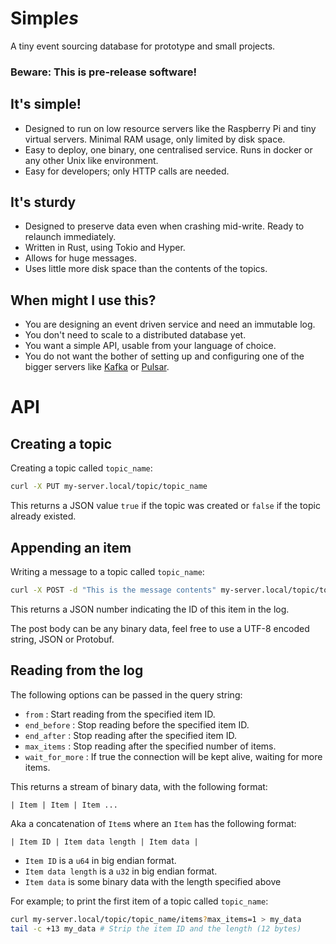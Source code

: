 # Simpl*es*

A tiny event sourcing database for prototype and small projects.

### Beware: This is pre-release software!

## It's simple!

- Designed to run on low resource servers like the Raspberry Pi and tiny virtual servers. Minimal RAM usage, only limited by disk space.
- Easy to deploy, one binary, one centralised service. Runs in docker or any other Unix like environment.
- Easy for developers; only HTTP calls are needed.

## It's sturdy

- Designed to preserve data even when crashing mid-write. Ready to relaunch immediately.
- Written in Rust, using Tokio and Hyper.
- Allows for huge messages.
- Uses little more disk space than the contents of the topics.

## When might I use this?

- You are designing an event driven service and need an immutable log.
- You don't need to scale to a distributed database yet.
- You want a simple API, usable from your language of choice.
- You do not want the bother of setting up and configuring one of the bigger servers like [Kafka](http://kafka.apache.org/) or [Pulsar](https://pulsar.apache.org/).

# API

## Creating a topic

Creating a topic called `topic_name`:

```bash
curl -X PUT my-server.local/topic/topic_name
```

This returns a JSON value `true` if the topic was created or `false` if the topic already existed.

## Appending an item

Writing a message to a topic called `topic_name`:

```bash
curl -X POST -d "This is the message contents" my-server.local/topic/topic_name/items
```

This returns a JSON number indicating the ID of this item in the log.

The post body can be any binary data, feel free to use a UTF-8 encoded string, JSON or Protobuf.

## Reading from the log

The following options can be passed in the query string:
- `from` : Start reading from the specified item ID.
- `end_before` : Stop reading before the specified item ID.
- `end_after` : Stop reading after the specified item ID.
- `max_items` : Stop reading after the specified number of items.
- `wait_for_more` : If true the connection will be kept alive, waiting for more items.

This returns a stream of binary data, with the following format:

```
| Item | Item | Item ...
```

Aka a concatenation of `Item`s where an `Item` has the following format:

```
| Item ID | Item data length | Item data |
```

- `Item ID` is a `u64` in big endian format.
- `Item data length` is a `u32` in big endian format.
- `Item data` is some binary data with the length specified above

For example; to print the first item of a topic called `topic_name`:

```bash
curl my-server.local/topic/topic_name/items?max_items=1 > my_data
tail -c +13 my_data # Strip the item ID and the length (12 bytes)
```
